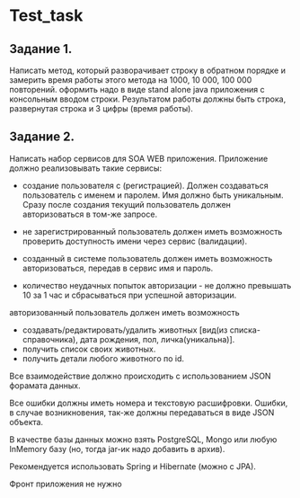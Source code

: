 # Test_task
## Задание 1.

Написать метод, который разворачивает строку в обратном порядке и замерить время работы этого метода на 1000, 10 000, 100 000 повторений. оформить надо в виде stand alone java приложения с консольным вводом строки. Результатом работы должны быть строка, развернутая строка и 3 цифры (время работы).

## Задание 2.

Написать набор сервисов для SOA WEB приложения.
Приложение должно реализовывать такие сервисы:
- создание пользователя с (регистрацией).
Должен создаваться пользователь с именем и паролем.
Имя должно быть уникальным.
Сразу после создания текущий пользователь должен авторизоваться в том-же запросе.

- не зарегистрированный пользователь должен иметь возможность проверить доступность имени через сервис (валидации).

- созданный в системе пользователь должен иметь возможность авторизоваться, передав в сервис имя и пароль.
- количество неудачных попыток авторизации - не должно превышать 10 за 1 час и сбрасываться при успешной авторизации.

авторизованный пользователь должен иметь возможность 
- создавать/редактировать/удалить животных [вид(из списка-справочника), дата рождения, пол, личка(уникальна)].
- получить список своих животных.
- получить детали любого животного по id.

Все взаимодействие должно происходить с использованием JSON форамата данных.

Все ошибки должны иметь номера и текстовую расшифровки. 
Ошибки, в случае возникновения, так-же должны передаваться в виде JSON объекта.

В качестве базы данных можно взять PostgreSQL, Mongo или любую InMemory базу (но, тогда jar-ик надо добавить в архив).

Рекомендуется использовать Spring и Hibernate (можно c JPA).

Фронт приложения не нужно
